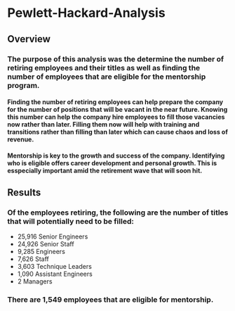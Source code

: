 # Pewlett-Hackard-Analysis

## Overview

### The purpose of this analysis was the determine the number of retiring employees and their titles as well as finding the number of employees that are eligible for the mentorship program.

#### Finding the number of retiring employees can help prepare the company for the number of positions that will be vacant in the near future. Knowing this number can help the company hire employees to fill those vacancies now rather than later. Filling them now will help with training and transitions rather than filling than later which can cause chaos and loss of revenue.

#### Mentorship is key to the growth and success of the company. Identifying who is eligible offers career development and personal growth. This is esspecially important amid the retirement wave that will soon hit. 



## Results

### Of the employees retiring, the following are the number of titles that will potentially need to be filled:
* 25,916 Senior Engineers
* 24,926 Senior Staff
* 9,285 Engineers
* 7,626 Staff
* 3,603 Technique Leaders
* 1,090 Assistant Engineers
* 2 Managers

### There are 1,549 employees that are eligible for mentorship.

